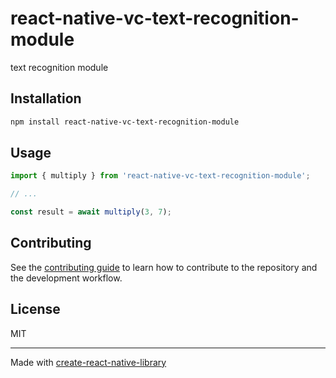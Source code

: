 # react-native-vc-text-recognition-module

text recognition module

## Installation

```sh
npm install react-native-vc-text-recognition-module
```

## Usage


```js
import { multiply } from 'react-native-vc-text-recognition-module';

// ...

const result = await multiply(3, 7);
```


## Contributing

See the [contributing guide](CONTRIBUTING.md) to learn how to contribute to the repository and the development workflow.

## License

MIT

---

Made with [create-react-native-library](https://github.com/callstack/react-native-builder-bob)
